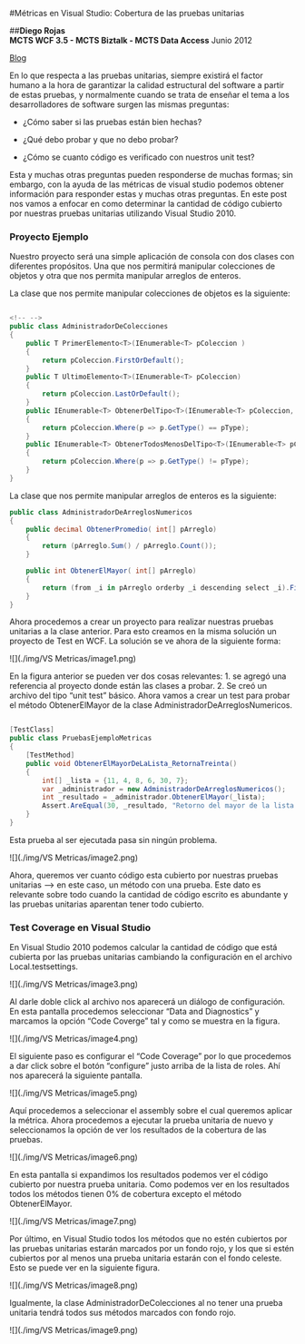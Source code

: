 
<properties
	pageTitle="Métricas en Visual Studio: Cobertura de las pruebas unitarias"
	description="Métricas en Visual Studio: Cobertura de las pruebas unitarias"
	services="ALM"
	documentationCenter=""
	authors="andygonusa"
	manager=""
	editor="andygonusa"/>

<tags
	ms.service="ALM"
	ms.workload="Metrics"
	ms.tgt_pltfrm="na"
	ms.devlang="na"
	ms.topic="how-to-article"
	ms.date="05/16/2016"
	ms.author="andygonusa"/>

#Métricas en Visual Studio: Cobertura de las pruebas unitarias



##**Diego Rojas**                                      
**MCTS WCF 3.5 - MCTS Biztalk - MCTS Data Access** 
Junio 2012

[Blog](http://icomparable.blogspot.com/)


En lo que respecta a las pruebas unitarias, siempre existirá el factor
humano a la hora de garantizar la calidad estructural del software a
partir de estas pruebas, y normalmente cuando se trata de enseñar el
tema a los desarrolladores de software surgen las mismas preguntas:

-  ¿Cómo saber si las pruebas están bien hechas?

-    ¿Qué debo probar y que no debo probar?

-   ¿Cómo se cuanto código es verificado con nuestros unit test?

Esta y muchas otras preguntas pueden responderse de muchas formas; sin
embargo, con la ayuda de las métricas de visual studio podemos obtener
información para responder estas y muchas otras preguntas. En este post
nos vamos a enfocar en como determinar la cantidad de código cubierto
por nuestras pruebas unitarias utilizando Visual Studio 2010.

### Proyecto Ejemplo

Nuestro proyecto será una simple aplicación de consola con dos clases
con diferentes propósitos. Una que nos permitirá manipular colecciones
de objetos y otra que nos permita manipular arreglos de enteros.

La clase que nos permite manipular colecciones de objetos es la
siguiente:

``` C#

<!-- -->
public class AdministradorDeColecciones
{
    public T PrimerElemento<T>(IEnumerable<T> pColeccion )
    {
        return pColeccion.FirstOrDefault();
    }
    public T UltimoElemento<T>(IEnumerable<T> pColeccion)
    {
        return pColeccion.LastOrDefault();
    }
    public IEnumerable<T> ObtenerDelTipo<T>(IEnumerable<T> pColeccion, Type pType)
    {
        return pColeccion.Where(p => p.GetType() == pType);
    }
    public IEnumerable<T> ObtenerTodosMenosDelTipo<T>(IEnumerable<T> pColeccion, Type pType )
    {
        return pColeccion.Where(p => p.GetType() != pType);
    }
}
```

La clase que nos permite manipular arreglos de enteros es la siguiente:

``` C#
public class AdministradorDeArreglosNumericos
{
    public decimal ObtenerPromedio( int[] pArreglo)
    {
        return (pArreglo.Sum() / pArreglo.Count());
    }

    public int ObtenerElMayor( int[] pArreglo)
    {
        return (from _i in pArreglo orderby _i descending select _i).FirstOrDefault();
    }
}
```

Ahora procedemos a crear un proyecto para realizar nuestras pruebas
unitarias a la clase anterior. Para esto creamos en la misma solución un
proyecto de Test en WCF. La solución se ve ahora de la siguiente forma:

![](./img/VS Metricas/image1.png)

En la figura anterior se pueden ver dos cosas relevantes: 1. se agregó
una referencia al proyecto donde están las clases a probar. 2. Se creó
un archivo del tipo “unit test” básico. Ahora vamos a crear un test para
probar el método ObtenerElMayor de la clase
AdministradorDeArreglosNumericos.

``` C#

[TestClass]
public class PruebasEjemploMetricas
{
    [TestMethod]
    public void ObtenerElMayorDeLaLista_RetornaTreinta()
    {
        int[] _lista = {11, 4, 8, 6, 30, 7};
        var _administrador = new AdministradorDeArreglosNumericos();
        int _resultado = _administrador.ObtenerElMayor(_lista);
        Assert.AreEqual(30, _resultado, "Retorno del mayor de la lista incorrecto");
    }
}
```

Esta prueba al ser ejecutada pasa sin ningún problema.

![](./img/VS Metricas/image2.png)
    

Ahora, queremos ver cuanto código esta cubierto por nuestras pruebas
unitarias –&gt; en este caso, un método con una prueba. Este dato es
relevante sobre todo cuando la cantidad de código escrito es abundante y
las pruebas unitarias aparentan tener todo cubierto.

### Test Coverage en Visual Studio

En Visual Studio 2010 podemos calcular la cantidad de código que está
cubierta por las pruebas unitarias cambiando la configuración en el
archivo Local.testsettings.

![](./img/VS Metricas/image3.png)
    

Al darle doble click al archivo nos aparecerá un diálogo de
configuración. En esta pantalla procedemos seleccionar “Data and
Diagnostics” y marcamos la opción “Code Coverge” tal y como se muestra
en la figura.

![](./img/VS Metricas/image4.png)
    

El siguiente paso es configurar el “Code Coverage” por lo que procedemos
a dar click sobre el botón “configure” justo arriba de la lista de
roles. Ahí nos aparecerá la siguiente pantalla.

![](./img/VS Metricas/image5.png)
    

Aquí procedemos a seleccionar el assembly sobre el cual queremos aplicar
la métrica. Ahora procedemos a ejecutar la prueba unitaria de nuevo y
seleccionamos la opción de ver los resultados de la cobertura de las
pruebas.

![](./img/VS Metricas/image6.png)
    

En esta pantalla si expandimos los resultados podemos ver el código
cubierto por nuestra prueba unitaria. Como podemos ver en los resultados
todos los métodos tienen 0% de cobertura excepto el método
ObtenerElMayor.

![](./img/VS Metricas/image7.png)
    

Por último, en Visual Studio todos los métodos que no estén cubiertos
por las pruebas unitarias estarán marcados por un fondo rojo, y los que
si estén cubiertos por al menos una prueba unitaria estarán con el fondo
celeste. Esto se puede ver en la siguiente figura.

![](./img/VS Metricas/image8.png)
    

Igualmente, la clase AdministradorDeColecciones al no tener una prueba
unitaria tendrá todos sus métodos marcados con fondo rojo.

![](./img/VS Metricas/image9.png)
    


